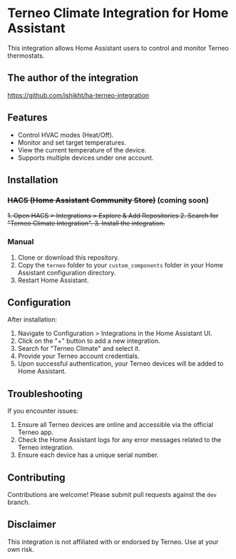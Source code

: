 
# Terneo Climate Integration for Home Assistant

This integration allows Home Assistant users to control and monitor Terneo thermostats.

## The author of the integration
https://github.com/ishikht/ha-terneo-integration

## Features

- Control HVAC modes (Heat/Off).
- Monitor and set target temperatures.
- View the current temperature of the device.
- Supports multiple devices under one account.

## Installation

### ~~HACS (Home Assistant Community Store)~~ (coming soon)

~~1. Open HACS > Integrations > Explore & Add Repositories
2. Search for "Terneo Climate Integration".
3. Install the integration.~~

### Manual

1. Clone or download this repository.
2. Copy the `terneo` folder to your `custom_components` folder in your Home Assistant configuration directory.
3. Restart Home Assistant.

## Configuration

After installation:

1. Navigate to Configuration > Integrations in the Home Assistant UI.
2. Click on the "+" button to add a new integration.
3. Search for "Terneo Climate" and select it.
4. Provide your Terneo account credentials.
5. Upon successful authentication, your Terneo devices will be added to Home Assistant.

## Troubleshooting

If you encounter issues:

1. Ensure all Terneo devices are online and accessible via the official Terneo app.
2. Check the Home Assistant logs for any error messages related to the Terneo integration.
3. Ensure each device has a unique serial number.

## Contributing

Contributions are welcome! Please submit pull requests against the `dev` branch.

## Disclaimer

This integration is not affiliated with or endorsed by Terneo. Use at your own risk.
